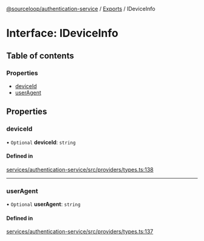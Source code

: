 [@sourceloop/authentication-service](../README.md) / [Exports](../modules.md) / IDeviceInfo

# Interface: IDeviceInfo

## Table of contents

### Properties

- [deviceId](IDeviceInfo.md#deviceid)
- [userAgent](IDeviceInfo.md#useragent)

## Properties

### deviceId

• `Optional` **deviceId**: `string`

#### Defined in

[services/authentication-service/src/providers/types.ts:138](https://github.com/sourcefuse/loopback4-microservice-catalog/blob/6c16af104/services/authentication-service/src/providers/types.ts#L138)

___

### userAgent

• `Optional` **userAgent**: `string`

#### Defined in

[services/authentication-service/src/providers/types.ts:137](https://github.com/sourcefuse/loopback4-microservice-catalog/blob/6c16af104/services/authentication-service/src/providers/types.ts#L137)
